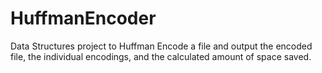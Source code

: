 # HuffmanEncoder
Data Structures project to Huffman Encode a file and output the encoded file, the individual encodings, and the calculated amount of space saved.
